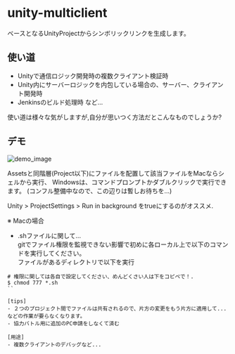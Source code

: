 # unity-multiclient

<!--
<p align="center">
    <h1 align="center">unity multi-client</h1>
</p>
-->

ベースとなるUnityProjectからシンボリックリンクを生成します。

## 使い道
- Unityで通信ロジック開発時の複数クライアント検証時
- Unity内にサーバーロジックを内包している場合の、サーバー、クライアント開発時
- Jenkinsのビルド処理時
など...

使い道は様々な気がしますが,自分が思いつく方法だとこんなものでしょうか?

## デモ
![demo_image]()

Assetsと同階層(Project以下)にファイルを配置して該当ファイルをMacならシェルから実行、
Windowsは、コマンドプロンプトかダブルクリックで実行できます。
(コンフル整備中なので、この辺りは暫しお待ちを...)

Unity > ProjectSettings > Run in background をtrueにするのがオススメ.

※ Macの場合  
- .shファイルに関して...  
gitでファイル権限を監視できない影響で初めに各ローカル上で以下のコマンドを実行してください。  
ファイルがあるディレクトリで以下を実行
```
# 権限に関しては各自で設定してください、めんどくさい人は下をコピペで！.
$ chmod 777 *.sh
``

[tips]
- ２つのプロジェクト間でファイルは共有されるので、片方の変更をもう片方に適用して...などの作業が要らなくなります。
- 協力バトル用に追加のPC申請をしなくて済む

[用途]
- 複数クライアントのデバッグなど...
